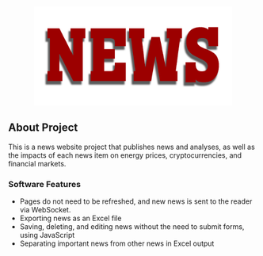 <p align="center"><a href="https://laravel.com" target="_blank"><img src="logo.png" width="400" alt="Laravel Logo"></a></p>

## About Project

This is a news website project that publishes news and analyses, as well as the impacts of each news item on energy prices, cryptocurrencies, and financial markets.

### Software Features

- Pages do not need to be refreshed, and new news is sent to the reader via WebSocket.
- Exporting news as an Excel file
- Saving, deleting, and editing news without the need to submit forms, using JavaScript
- Separating important news from other news in Excel output
